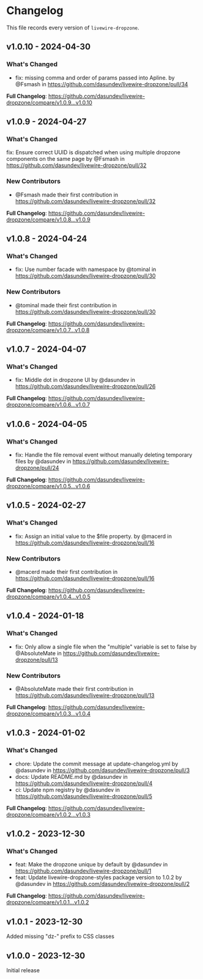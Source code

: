 # Changelog

This file records every version of `livewire-dropzone`.

## v1.0.10 - 2024-04-30

### What's Changed

* fix: missing comma and order of params passed into Apline. by @Fsmash in https://github.com/dasundev/livewire-dropzone/pull/34

**Full Changelog**: https://github.com/dasundev/livewire-dropzone/compare/v1.0.9...v1.0.10

## v1.0.9 - 2024-04-27

### What's Changed

fix: Ensure correct UUID is dispatched when using multiple dropzone components on the same page by @Fsmash in https://github.com/dasundev/livewire-dropzone/pull/32

### New Contributors

* @Fsmash made their first contribution in https://github.com/dasundev/livewire-dropzone/pull/32

**Full Changelog**: https://github.com/dasundev/livewire-dropzone/compare/v1.0.8...v1.0.9

## v1.0.8 - 2024-04-24

### What's Changed

* fix: Use number facade with namespace by @tominal in https://github.com/dasundev/livewire-dropzone/pull/30

### New Contributors

* @tominal made their first contribution in https://github.com/dasundev/livewire-dropzone/pull/30

**Full Changelog**: https://github.com/dasundev/livewire-dropzone/compare/v1.0.7...v1.0.8

## v1.0.7 - 2024-04-07

### What's Changed

* fix: Middle dot in dropzone UI by @dasundev in https://github.com/dasundev/livewire-dropzone/pull/26

**Full Changelog**: https://github.com/dasundev/livewire-dropzone/compare/v1.0.6...v1.0.7

## v1.0.6 - 2024-04-05

### What's Changed

* fix: Handle the file removal event without manually deleting temporary files by @dasundev in https://github.com/dasundev/livewire-dropzone/pull/24

**Full Changelog**: https://github.com/dasundev/livewire-dropzone/compare/v1.0.5...v1.0.6

## v1.0.5 - 2024-02-27

### What's Changed

* fix: Assign an initial value to the $file property. by @macerd in https://github.com/dasundev/livewire-dropzone/pull/16

### New Contributors

* @macerd made their first contribution in https://github.com/dasundev/livewire-dropzone/pull/16

**Full Changelog**: https://github.com/dasundev/livewire-dropzone/compare/v1.0.4...v1.0.5

## v1.0.4 - 2024-01-18

### What's Changed

* fix: Only allow a single file when the "multiple" variable is set to false by @AbsoluteMate in https://github.com/dasundev/livewire-dropzone/pull/13

### New Contributors

* @AbsoluteMate made their first contribution in https://github.com/dasundev/livewire-dropzone/pull/13

**Full Changelog**: https://github.com/dasundev/livewire-dropzone/compare/v1.0.3...v1.0.4

## v1.0.3 - 2024-01-02

### What's Changed

* chore: Update the commit message at update-changelog.yml by @dasundev in https://github.com/dasundev/livewire-dropzone/pull/3
* docs: Update README.md by @dasundev in https://github.com/dasundev/livewire-dropzone/pull/4
* ci: Update npm registry by @dasundev in https://github.com/dasundev/livewire-dropzone/pull/5

**Full Changelog**: https://github.com/dasundev/livewire-dropzone/compare/v1.0.2...v1.0.3

## v1.0.2 - 2023-12-30

### What's Changed

* feat: Make the dropzone unique by default by @dasundev in https://github.com/dasundev/livewire-dropzone/pull/1
* feat: Update livewire-dropzone-styles package version to 1.0.2 by @dasundev in https://github.com/dasundev/livewire-dropzone/pull/2

**Full Changelog**: https://github.com/dasundev/livewire-dropzone/compare/v1.0.1...v1.0.2

## v1.0.1 - 2023-12-30

Added missing "dz-" prefix to CSS classes

## v1.0.0 - 2023-12-30

Initial release
